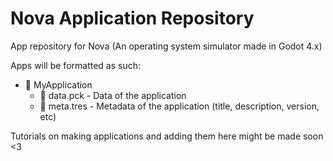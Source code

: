 # Nova Application Repository
App repository for Nova (An operating system simulator made in Godot 4.x)

Apps will be formatted as such:
- 📂 MyApplication
  - 📄 data.pck - Data of the application
  - 📄 meta.tres - Metadata of the application (title, description, version, etc)
 
Tutorials on making applications and adding them here might be made soon <3
